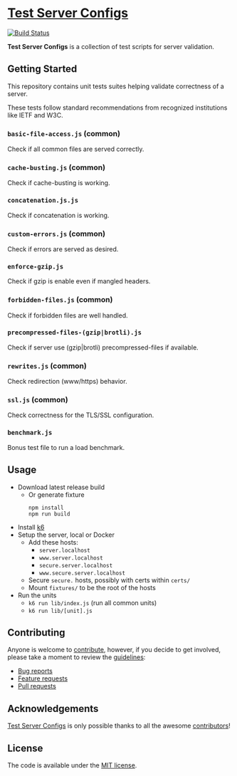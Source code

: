 # [Test Server Configs](https://github.com/h5bp/server-configs-test)

[![Build Status](https://img.shields.io/travis/h5bp/server-configs-test/master.svg)](https://travis-ci.org/h5bp/server-configs-test)

**Test Server Configs** is a collection of test scripts for server validation.


## Getting Started

This repository contains unit tests suites helping validate correctness of a server.

These tests follow standard recommendations from recognized institutions like IETF and W3C.

### `basic-file-access.js` (common)
   
Check if all common files are served correctly.

### `cache-busting.js` (common)

Check if cache-busting is working.

### `concatenation.js.js`

Check if concatenation is working.

### `custom-errors.js` (common)

Check if errors are served as desired.

### `enforce-gzip.js`

Check if gzip is enable even if mangled headers.

### `forbidden-files.js` (common)

Check if forbidden files are well handled.

### `precompressed-files-(gzip|brotli).js`

Check if server use (gzip|brotli) precompressed-files if available.

### `rewrites.js` (common)

Check redirection (www/https) behavior.

### `ssl.js` (common)

Check correctness for the TLS/SSL configuration.

### `benchmark.js`

Bonus test file to run a load benchmark.

     
## Usage

* Download latest release build
  * Or generate fixture
    ```
    npm install
    npm run build
    ```
* Install [k6](https://k6.io/)
* Setup the server, local or Docker
  * Add these hosts:
    - `server.localhost`
    - `www.server.localhost`
    - `secure.server.localhost`
    - `www.secure.server.localhost`
  * Secure `secure.` hosts, possibly with certs within `certs/`
  * Mount `fixtures/` to be the root of the hosts
* Run the units
  * `k6 run lib/index.js` (run all common units)
  * `k6 run lib/[unit].js`


## Contributing

Anyone is welcome to [contribute](.github/CONTRIBUTING.md),
however, if you decide to get involved, please take a moment to review
the [guidelines](.github/CONTRIBUTING.md):

* [Bug reports](.github/CONTRIBUTING.md#bugs)
* [Feature requests](.github/CONTRIBUTING.md#features)
* [Pull requests](.github/CONTRIBUTING.md#pull-requests)


## Acknowledgements

[Test Server Configs](https://github.com/h5bp/server-configs-test) is only possible thanks to all the awesome
[contributors](https://github.com/h5bp/server-configs-test/graphs/contributors)!


## License

The code is available under the [MIT license](LICENSE.txt).

